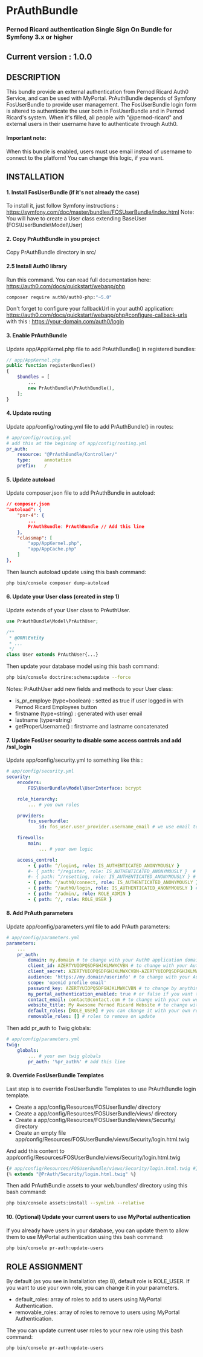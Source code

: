 # PrAuthBundle

### Pernod Ricard authentication Single Sign On Bundle for Symfony 3.x or higher

## Current version : 1.0.0

## DESCRIPTION

This bundle provide an external authentication from Pernod Ricard Auth0 Service, and can be used with MyPortal.
PrAuthBundle depends of Symfony FosUserBundle to provide user management.
The FosUserBundle login form is altered to authenticate the user both in FosUserBundle and in Pernod Ricard's system.
When it's filled, all people with "@pernod-ricard" and external users in their username have to authenticate through Auth0.

#### Important note:
When this bundle is enabled, users must use email instead of username to connect to the platform!
You can change this logic, if you want.


## INSTALLATION

#### 1. Install FosUserBundle (if it's not already the case)

To install it, just follow Symfony instructions : https://symfony.com/doc/master/bundles/FOSUserBundle/index.html
Note: You will have to create a User class extending BaseUser (FOS\UserBundle\Model\User)


#### 2. Copy PrAuthBundle in you project

Copy PrAuthBundle directory in src/


#### 2.5 Install Auth0 library

Run this command. You can read full documentation here: https://auth0.com/docs/quickstart/webapp/php
```bash
composer require auth0/auth0-php:"~5.0"
```
Don't forget to configure your fallbackUrl in your auth0 application: https://auth0.com/docs/quickstart/webapp/php#configure-callback-urls
with this : https://your-domain.com/auth0/login


#### 3. Enable PrAuthBundle

Update app/AppKernel.php file to add PrAuthBundle() in registered bundles:

```php 
// app/AppKernel.php
public function registerBundles()
{
    $bundles = [
        ...
        new PrAuthBundle\PrAuthBundle(),
    ];
}
```


#### 4. Update routing

Update app/config/routing.yml file to add PrAuthBundle() in routes:

```yml
# app/config/routing.yml
# add this at the begining of app/config/routing.yml
pr_auth:
    resource: "@PrAuthBundle/Controller/"
    type:     annotation
    prefix:   /
```


#### 5. Update autoload

Update composer.json file to add PrAuthBundle in autoload:

```json
// composer.json
"autoload": {
    "psr-4": {
        ...
        PrAuthBundle: PrAuthBundle // Add this line
    },
    "classmap": [
        "app/AppKernel.php",
        "app/AppCache.php"
    ]
},
```

Then launch autoload update using this bash command: 

```bash
php bin/console composer dump-autoload 
```


#### 6. Update your User class (created in step 1)

Update extends of your User class to PrAuthUser.

```php 
use PrAuthBundle\Model\PrAuthUser;

/**
 * @ORM\Entity
 * ...
 */
class User extends PrAuthUser{...}
```

Then update your database model using this bash command: 

```bash
php bin/console doctrine:schema:update --force
```

Notes: PrAuthUser add new fields and methods to your User class:
* is_pr_employe (type=boolean) : setted as true if user logged in with Pernod Ricard Employees button 
* firstname (type=string) : generated with user email
* lastname (type=string) 
* getProperUsername() : firstname and lastname concatenated


#### 7. Update FosUser security to disable some access controls and add /ssl_login

Update app/config/security.yml to something like this : 

```yml
# app/config/security.yml
security:
    encoders:
        FOS\UserBundle\Model\UserInterface: bcrypt

    role_hierarchy:
        ... # you own roles

    providers:
        fos_userbundle:
            id: fos_user.user_provider.username_email # we use email to connect to the platform

    firewalls:
        main:
            ... # your own logic

    access_control:
        - { path: ^/login$, role: IS_AUTHENTICATED_ANONYMOUSLY }
        #- { path: ^/register, role: IS_AUTHENTICATED_ANONYMOUSLY }  # we dont allow registration
        #- { path: ^/resetting, role: IS_AUTHENTICATED_ANONYMOUSLY } # we dont allow resetting password
        - { path: ^/auth0/connect, role: IS_AUTHENTICATED_ANONYMOUSLY } # For PrAuthBundle
        - { path: ^/auth0/login, role: IS_AUTHENTICATED_ANONYMOUSLY } # For PrAuthBundle
        - { path: ^/admin/, role: ROLE_ADMIN }
        - { path: ^/, role: ROLE_USER }
```


#### 8. Add PrAuth parameters

Update app/config/parameters.yml file to add PrAuth parameters:

```yml
# app/config/parameters.yml
parameters:
    ...
    pr_auth:
        domain: my.domain # to change with your Auth0 application domain (domain must be like my-app.auth0.com)
        client_id: AZERTYUIOPQSDFGHJKLMWXCVBN # to change with your Auth0 application client_id
        client_secret: AZERTYUIOPQSDFGHJKLMWXCVBN-AZERTYUIOPQSDFGHJKLMWXCVBN # to change with your Auth0 application client_secret
        audience: 'https://my.domain/userinfo' # to change with your Auth0 application domain ( like https://my-app.auth0.com/userinfo )
        scope: 'openid profile email'
        password_key: AZERTYUIOPQSDFGHJKLMWXCVBN # to change by anything you want (why not client_id) : this is used as salt to generate local passwords
        my_portal_authentication_enabled: true # or false if you want to hide Pernod Ricard Employees button
        contact_email: contact@contact.com # to change with your own website contact email
        website_title: My Awesome Pernod Ricard Website # to change with your own website title
        default_roles: [ROLE_USER] # you can change it with your own roles
        removable_roles: [] # roles to remove on update
```

Then add pr_auth to Twig globals:

```yml
# app/config/parameters.yml
twig:
    globals:
        ... # your own twig globals 
        pr_auth: '%pr_auth%' # add this line
```


#### 9. Override FosUserBundle Templates 

Last step is to override FosUserBundle Templates to use PrAuthBundle login template.

* Create a app/config/Resources/FOSUserBundle/ directory
* Create a app/config/Resources/FOSUserBundle/views/ directory
* Create a app/config/Resources/FOSUserBundle/views/Security/ directory
* Create an empty file app/config/Resources/FOSUserBundle/views/Security/login.html.twig

And add this content to app/config/Resources/FOSUserBundle/views/Security/login.html.twig
```php
{# app/config/Resources/FOSUserBundle/views/Security/login.html.twig #}
{% extends "@PrAuth/Security/login.html.twig" %}
```

Then add PrAuthBundle assets to your web/bundles/ directory using this bash command:
```bash
php bin/console assets:install --symlink --relative
```

#### 10. (Optional) Update your current users to use MyPortal authentication
 
If you already have users in your database, you can update them to allow them to use MyPortal authentication using this bash command: 
```bash
php bin/console pr-auth:update-users
``` 

## ROLE ASSIGNMENT

By default (as you see in Installation step 8), default role is ROLE_USER. 
If you want to use your own role, you can change it in your parameters. 
* default_roles: array of roles to add to users using MyPortal Authentication.
* removable_roles: array of roles to remove to users using MyPortal Authentication.

The you can update current user roles to your new role using this bash command:  
```bash
php bin/console pr-auth:update-users
```
